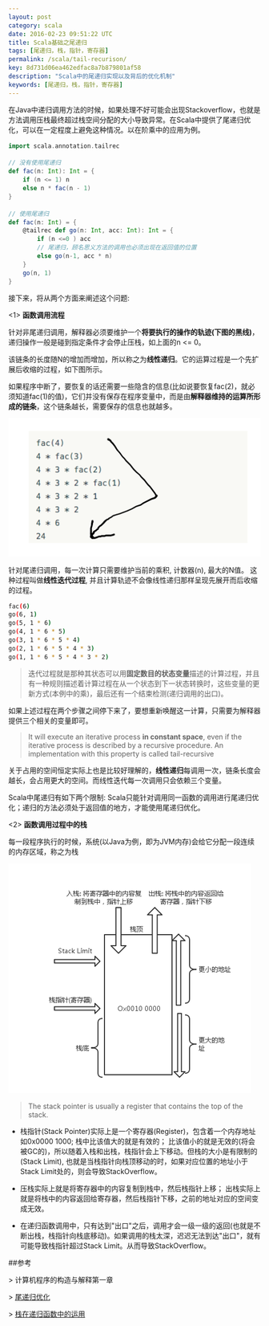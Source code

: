 ```yaml
---
layout: post
category: scala
date: 2016-02-23 09:51:22 UTC
title: Scala基础之尾递归
tags: [尾递归，栈，指针，寄存器]
permalink: /scala/tail-recurison/
key: 8d731d06ea462edfac8a7b879801af58
description: "Scala中的尾递归实现以及背后的优化机制"
keywords: [尾递归，栈，指针，寄存器]
---
```


在Java中递归调用方法的时候，如果处理不好可能会出现Stackoverflow，也就是方法调用压栈最终超过栈空间分配的大小导致异常。在Scala中提供了尾递归优化，可以在一定程度上避免这种情况。以在阶乘中的应用为例。

```scala
import scala.annotation.tailrec

// 没有使用尾递归
def fac(n: Int): Int = {
    if (n <= 1) n
    else n * fac(n - 1)
}

// 使用尾递归
def fac(n: Int) = {
    @tailrec def go(n: Int, acc: Int): Int = {
        if (n <=0 ) acc
        // 尾递归，顾名思义方法的调用也必须出现在返回值的位置
        else go(n-1, acc * n) 
    }
    go(n, 1)
}
```

接下来，将从两个方面来阐述这个问题:

<1> **函数调用流程**

针对非尾递归调用，解释器必须要维护一个**将要执行的操作的轨迹(下图的黑线)**， 递归操作一般是碰到指定条件才会停止压栈，如上面的n <= 0。

该链条的长度随N的增加而增加，所以称之为**线性递归**。它的运算过程是一个先扩展后收缩的过程，如下图所示。

如果程序中断了，要恢复的话还需要一些隐含的信息(比如说要恢复fac(2)，就必须知道fac(1)的值)，它们并没有保存在程序变量中，而是由**解释器维持的运算所形成的链条**，这个链条越长，需要保存的信息也就越多。

![线性递归的路径](/static/images/charts/2016-02-23/fac_linear_recursion.png)
    
针对尾递归调用，每一次计算只需要维护当前的乘积, 计数器(n), 最大的N值。
这种过程叫做**线性迭代过程**, 并且计算轨迹不会像线性递归那样呈现先展开而后收缩的过程。

```bash     
fac(6)
go(6, 1)
go(5, 1 * 6)
go(4, 1 * 6 * 5)
go(3, 1 * 6 * 5 * 4)
go(2, 1 * 6 * 5 * 4 * 3)
go(1, 1 * 6 * 5 * 4 * 3 * 2)
```

> 迭代过程就是那种其状态可以用**固定数目的状态变量**描述的计算过程，并且有一种规则描述着计算过程在从一个状态到下一状态转换时，这些变量的更新方式(本例中的乘)，最后还有一个结束检测(递归调用的出口)。 

如果上述过程在两个步骤之间停下来了，要想重新唤醒这一计算，只需要为解释器提供三个相关的变量即可。

> It will execute an iterative process **in constant space**, even if the iterative process is described by a recursive procedure. An implementation with this property is called tail-recursive

关于占用的空间恒定实际上也是比较好理解的，**线性递归**每调用一次，链条长度会越长，会占用更大的空间。而线性迭代每一次调用只会依赖三个变量。

Scala中尾递归有如下两个限制: Scala只能针对调用同一函数的调用进行尾递归优化；递归的方法必须处于返回值的地方，才能使用尾递归优化。

<2> **函数调用过程中的栈**

每一段程序执行的时候，系统(以Java为例，即为JVM内存)会给它分配一段连续的内存区域，称之为栈

![Stack In Memory](/static/images/charts/2016-02-23/stack.png)

> The stack pointer is usually a register that contains the top of the stack.

+ 栈指针(Stack Pointer)实际上是一个寄存器(Register)，包含着一个内存地址如0x0000 1000; 栈中比该值大的就是有效的； 比该值小的就是无效的(将会被GC的)，所以随着入栈和出栈，栈指针会上下移动。但栈的大小是有限制的(Stack Limit), 也就是当栈指针向栈顶移动的时，如果对应位置的地址小于Stack Limit处的，则会导致StackOverflow。

+ 压栈实际上就是将寄存器中的内容复制到栈中，然后栈指针上移； 出栈实际上就是将栈中的内容返回给寄存器，然后栈指针下移，之前的地址对应的空间变成无效。

+ 在递归函数调用中，只有达到"出口"之后，调用才会一级一级的返回(也就是不断出栈，栈指针向栈底移动)。如果调用的栈太深，迟迟无法到达"出口"，就有可能导致栈指针超过Stack Limit。从而导致StackOverflow。


##参考

\> 计算机程序的构造与解释第一章

\> [尾递归优化](http://stackoverflow.com/questions/310974/what-is-tail-call-optimization)

\> [栈在递归函数中的运用](https://www.cs.umd.edu/class/sum2003/cmsc311/Notes/Mips/stack.html)
